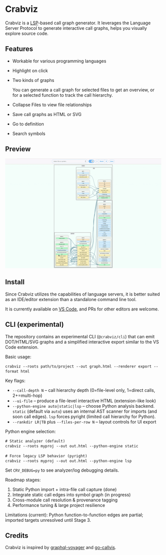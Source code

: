 # Crabviz

Crabviz is a [LSP](https://microsoft.github.io/language-server-protocol/)-based call graph generator. It leverages the Language Server Protocol to generate interactive call graphs, helps you visually explore source code.

## Features

* Workable for various programming languages
* Highlight on click
* Two kinds of graphs

   You can generate a call graph for selected files to get an overview, or for a selected function to track the call hierarchy.
* Collapse Files to view file relationships
* Save call graphs as HTML or SVG
* Go to definition
* Search symbols

## Preview

![preview](https://raw.githubusercontent.com/chanhx/assets/a62015f1ee792dd57d756f106a9e48815f106ee3/crabviz/preview.gif)

## Install

Since Crabviz utilizes the capabilities of language servers, it is better suited as an IDE/editor extension than a standalone command line tool.

It is currently available on [VS Code](https://marketplace.visualstudio.com/items?itemName=chanhx.crabviz), and PRs for other editors are welcome.

## CLI (experimental)

The repository contains an experimental CLI (`@crabviz/cli`) that can emit DOT/HTML/SVG graphs and a simplified interactive export similar to the VS Code extension.

Basic usage:

```
crabviz --roots path/to/project --out graph.html --renderer export --format html
```

Key flags:

* `--call-depth N` – call hierarchy depth (0=file-level only, 1=direct calls, 2+=multi-hop)
* `--ui-file` – produce a file-level interactive HTML (extension-like look)
* `--python-engine auto|static|lsp` – choose Python analysis backend. `static` (default via `auto`) uses an internal AST scanner for imports (and soon call edges). `lsp` forces pyright (limited call hierarchy for Python).
* `--rankdir LR|TB` plus `--files-per-row N` – layout controls for UI export

Python engine selection:

```
# Static analyzer (default)
crabviz --roots myproj --out out.html --python-engine static

# Force legacy LSP behavior (pyright)
crabviz --roots myproj --out out.html --python-engine lsp
```

Set `CRV_DEBUG=py` to see analyzer/log debugging details.

Roadmap stages:
1. Static Python import + intra-file call capture (done)
2. Integrate static call edges into symbol graph (in progress)
3. Cross-module call resolution & provenance tagging
4. Performance tuning & large project resilience

Limitations (current): Python function-to-function edges are partial; imported targets unresolved until Stage 3.

## Credits

Crabviz is inspired by [graphql-voyager](https://github.com/graphql-kit/graphql-voyager) and [go-callvis](https://github.com/ondrajz/go-callvis).
